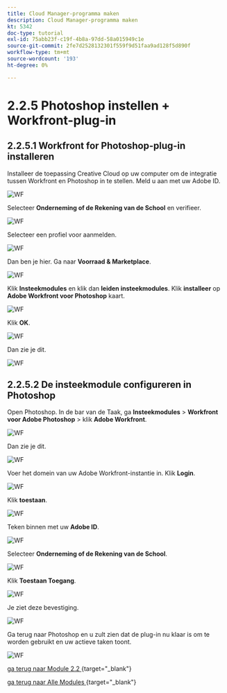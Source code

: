 ```yaml
---
title: Cloud Manager-programma maken
description: Cloud Manager-programma maken
kt: 5342
doc-type: tutorial
exl-id: 75abb23f-c19f-4b8a-97dd-58a015949c1e
source-git-commit: 2fe7d2528132301f559f9d51faa9ad128f5d890f
workflow-type: tm+mt
source-wordcount: '193'
ht-degree: 0%

---
```


# 2.2.5 Photoshop instellen + Workfront-plug-in

## 2.2.5.1 Workfront for Photoshop-plug-in installeren

Installeer de toepassing Creative Cloud op uw computer om de integratie tussen Workfront en Photoshop in te stellen. Meld u aan met uw Adobe ID.

![ WF ](./images/wf1.png)

Selecteer **Onderneming of de Rekening van de School** en verifieer.

![ WF ](./images/wf2.png)

Selecteer een profiel voor aanmelden.

![ WF ](./images/wf3.png)

Dan ben je hier. Ga naar **Voorraad &amp; Marketplace**.

![ WF ](./images/wf4.png)

Klik **Insteekmodules** en klik dan **leiden insteekmodules**. Klik **installeer** op **Adobe Workfront voor Photoshop** kaart.

![ WF ](./images/wf5.png)

Klik **OK**.

![ WF ](./images/wf6.png)

Dan zie je dit.

![ WF ](./images/wf7.png)

## 2.2.5.2 De insteekmodule configureren in Photoshop

Open Photoshop. In de bar van de Taak, ga **Insteekmodules** > **Workfront voor Adobe Photoshop** > klik **Adobe Workfront**.

![ WF ](./images/wf8.png)

Dan zie je dit.

![ WF ](./images/wf9.png)

Voer het domein van uw Adobe Workfront-instantie in. Klik **Login**.

![ WF ](./images/wf10.png)

Klik **toestaan**.

![ WF ](./images/wf11.png)

Teken binnen met uw **Adobe ID**.

![ WF ](./images/wf12.png)

Selecteer **Onderneming of de Rekening van de School**.

![ WF ](./images/wf13.png)

Klik **Toestaan Toegang**.

![ WF ](./images/wf14.png)

Je ziet deze bevestiging.

![ WF ](./images/wf15.png)

Ga terug naar Photoshop en u zult zien dat de plug-in nu klaar is om te worden gebruikt en uw actieve taken toont.

![ WF ](./images/wf16.png)

[ ga terug naar Module 2.2 ](./workfront.md){target="_blank"}

[ ga terug naar Alle Modules ](./../../../overview.md){target="_blank"}
